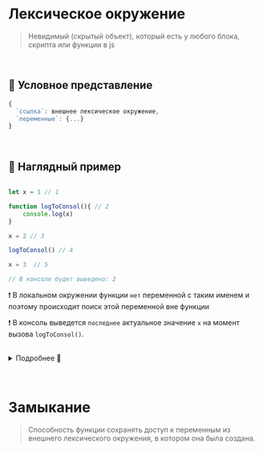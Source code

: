 # Лексическое окружение 
> Невидимый (скрытый объект), который есть у любого блока, скрипта или функции в js

<br>

## 🚩 Условное представление
```javascript
{
  `ссылка`: внешнее лексическое окружение,
  `переменные`: {...}
}
```
<br>

## 🚩 Наглядный пример

```javascript

let x = 1 // 1

function logToConsol(){ // 2
    console.log(x)
}

x = 2 // 3

logToConsol() // 4

x = 3  // 5

// В консоле будет выведено: 2

```
❗ В локальном окружении функции `нет` переменной с таким именем и поэтому происходит поиск этой переменной вне функции

❗ В консоль выведется `последнее` актуальное значение `x` на момент вызова `logToConsol()`.

<br>

<details>

<summary>Подробнее 📗</summary>

<br>

### Kак это работает ❓


#### 1. Инициализация `x`

```javascript

// Глобальное окружение
{
  `ссылка`: null,
  `переменные`: {
    x: 1 // init x
  }
}
```

#### 2. Инициализация `logToConsol`

```javascript
// Глобальное окружение
{
  `ссылка`: null,
  `переменные`: {
    x: 1,
    logToConsol: function // init logToConsol
  }
}
```

#### 3. Изменение `x`

```javascript

// Глобальное окружение
{
  `ссылка`: null,
  `переменные`: {
    x: 2, // изменение x
    logToConsol: function
  }
}
```

#### 4. Вызов `logToConsol`

```javascript
// Локальное окружение (logToConsol). Появилось при вызове функции
{
  `ссылка`: глобальное окружение,
  `переменные`: { // здесь будет храниться ссылка на `x`
    // нет переменных в локальном окружении функции `logToConsol`,
    // но переменная `x` будет найдена во внешнем (глобальном) окружении,
    // и она равна 2 на момент вызова функции
}
```

#### 5. Изменение `x`

```javascript
// Глобальное окружение
{
  `ссылка`: null,
  `переменные`: {
    x: 3, // изменение x
    logToConsol: function
  }
}
```
</details>

<br>
<br>

# Замыкание
> Способность функции сохранять доступ к переменным из внешнего лексического окружения, в котором она была создана.
